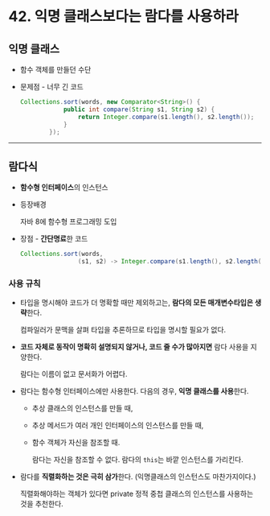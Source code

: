 # 42. 익명 클래스보다는 람다를 사용하라

## 익명 클래스

- 함수 객체를 만들던 수단
- 문제점 - 너무 긴 코드
    
    ```java
    Collections.sort(words, new Comparator<String>() {
                public int compare(String s1, String s2) {
                    return Integer.compare(s1.length(), s2.length());
                }
            });
    ```
    

---

## 람다식

- **함수형 인터페이스**의 인스턴스
- 등장배경
    
    자바 8에 함수형 프로그래밍 도입
    
- 장점 - **간단명료**한 코드
    
    ```java
    Collections.sort(words,
                    (s1, s2) -> Integer.compare(s1.length(), s2.length()));
    ```
    

### 사용 규칙

- 타입을 명시해야 코드가 더 명확할 때만 제외하고는, **람다의 모든 매개변수타입은 생략**한다.
    
    컴파일러가 문맥을 살펴 타입을 추론하므로 타입을 명시할 필요가 없다.
    
- **코드 자체로 동작이 명확히 설명되지 않거나, 코드 줄 수가 많아지면** 람다 사용을 지양한다.
    
    람다는 이름이 없고 문서화가 어렵다.
    
- 람다는 함수형 인터페이스에만 사용한다. 다음의 경우, **익명 클래스를 사용**한다.
    - 추상 클래스의 인스턴스를 만들 때,
    - 추상 메서드가 여러 개인 인터페이스의 인스턴스를 만들 때,
    - 함수 객체가 자신을 참조할 때.
        
        람다는 자신을 참조할 수 없다. 람다의 `this`는 바깥 인스턴스를 가리킨다.
        
- 람다를 **직렬화하는 것은 극히 삼가**한다. (익명클래스의 인스턴스도 마찬가지이다.)
    
    직렬화해야하는 객체가 있다면 private 정적 중첩 클래스의 인스턴스를 사용하는 것을 추천한다.
